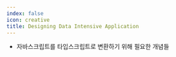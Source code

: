 ```yaml
---
index: false
icon: creative
title: Designing Data Intensive Application
---
```


- 자바스크립트를 타입스크립트로 변환하기 위해 필요한 개념들

